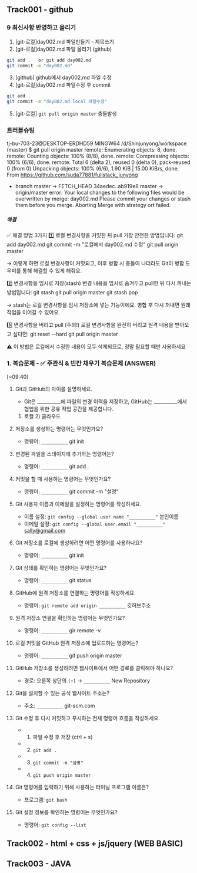 ## Track001 -  github

### 9 최신사항 반영하고 올리기
1. [git-로컬]day002.md 파일만들기 - 제목쓰기
2. [git-로컬]day002.md 파일 올리기 (github)
```bash
git add .   or git add day002.md
git commit -m "day002.md"
```
3. [github] github에서 day002.md 파일 수정
4. [git-로컬]day002.md 파일수정 후 commit
```bash
git add .
git commit -m "day002.md local 파일수정"
```
5. [git-로컬] `git pull origin master` 충돌발생

### 트러블슈팅 ###

tj-bu-703-23@DESKTOP-ERDHD59 MINGW64 /d/Shinjunyong/workspace (master)
$ git pull origin master
remote: Enumerating objects: 8, done.
remote: Counting objects: 100% (8/8), done.
remote: Compressing objects: 100% (6/6), done.
remote: Total 6 (delta 2), reused 0 (delta 0), pack-reused 0 (from 0)
Unpacking objects: 100% (6/6), 1.90 KiB | 15.00 KiB/s, done.
From https://github.com/suda77881/fullstack_junyong
 * branch            master     -> FETCH_HEAD
   34aedec..ab919e8  master     -> origin/master
error: Your local changes to the following files would be overwritten by merge:
        day002.md
Please commit your changes or stash them before you merge.
Aborting
Merge with strategy ort failed.

##### 해결 #####

✅ 해결 방법 3가지
1️⃣ 로컬 변경사항을 커밋한 뒤 pull
가장 안전한 방법입니다:
git add day002.md
git commit -m "로컬에서 day002.md 수정"
git pull origin master


→ 이렇게 하면 로컬 변경사항이 커밋되고, 이후 병합 시 충돌이 나더라도 Git이 병합 도우미를 통해 해결할 수 있게 해줘요.

2️⃣ 변경사항을 임시로 저장(stash)
변경 내용을 임시로 숨겨두고 pull한 뒤 다시 꺼내는 방법입니다:
git stash
git pull origin master
git stash pop


→ stash는 로컬 변경사항을 임시 저장소에 넣는 기능이에요. 병합 후 다시 꺼내면 원래 작업을 이어갈 수 있어요.

3️⃣ 변경사항을 버리고 pull (주의!)
로컬 변경사항을 완전히 버리고 원격 내용을 받아오고 싶다면:
git reset --hard
git pull origin master


⚠️ 이 방법은 로컬에서 수정한 내용이 모두 삭제되므로, 정말 필요할 때만 사용하세요



### 1. 복습문제 - ✅ 주관식 & 빈칸 채우기 복습문제 (ANSWER)
[~09:40]
1. Git과 GitHub의 차이를 설명하세요.  
   - Git은 __________에 파일의 변경 이력을 저장하고, 
     GitHub는 __________에서 협업을 위한 공유 작업 공간을 제공합니다.

   1) 로컬    2) 클라우드

2. 저장소를 생성하는 명령어는 무엇인가요?  
   - 명령어: `__________`
    git init 

3. 변경된 파일을 스테이지에 추가하는 명령어는?  
   - 명령어: `__________`
    git  add .

4. 커밋을 할 때 사용하는 명령어는 무엇인가요?  
   - 명령어: `__________`
   git  commit  -m  "설명"

5. Git 사용자 이름과 이메일을 설정하는 명령어를 작성하세요.  
   - 이름 설정: `git config --global user.name "__________"`  본인이름
   - 이메일 설정: `git config --global user.email "__________"` sally@gmail.com

6. Git 저장소를 로컬에 생성하려면 어떤 명령어를 사용하나요?  
   - 명령어: `__________`
   git init

7. Git 상태를 확인하는 명령어는 무엇인가요?  
   - 명령어: `__________`
   git status


8. GitHub에 원격 저장소를 연결하는 명령어를 작성하세요.  
   - 명령어: `git remote add origin __________`
                                   깃허브주소

9. 원격 저장소 연결을 확인하는 명령어는 무엇인가요?  
   - 명령어: `__________`
   gir remote  -v

10. 로컬 커밋을 GitHub 원격 저장소에 업로드하는 명령어는?  
    - 명령어: `__________`
   git push origin master

11. GitHub 저장소를 생성하려면 웹사이트에서 어떤 경로를 클릭해야 하나요?  
    - 경로: 오른쪽 상단의 `[+]` → `__________`
    New Repository

12. Git을 설치할 수 있는 공식 웹사이트 주소는?  
    - 주소: `__________`
    git-scm.com

13. Git 수정 후 다시 커밋하고 푸시하는 전체 명령어 흐름을 작성하세요.  
    - 1) 파일 수정 후 저장 (ctrl + s)  
    - 2) `git add .`  
    - 3) `git commit -m "설명"`    
    - 4) `git push origin master`

14. Git 명령어를 입력하기 위해 사용하는 터미널 프로그램 이름은?  
    - 프로그램: `git bash`

15. Git 설정 정보를 확인하는 명령어는 무엇인가요?  
    - 명령어: `git config --list`
 




 
## Track002 - html + css + js/jquery (WEB BASIC) 



 
## Track003 - JAVA



